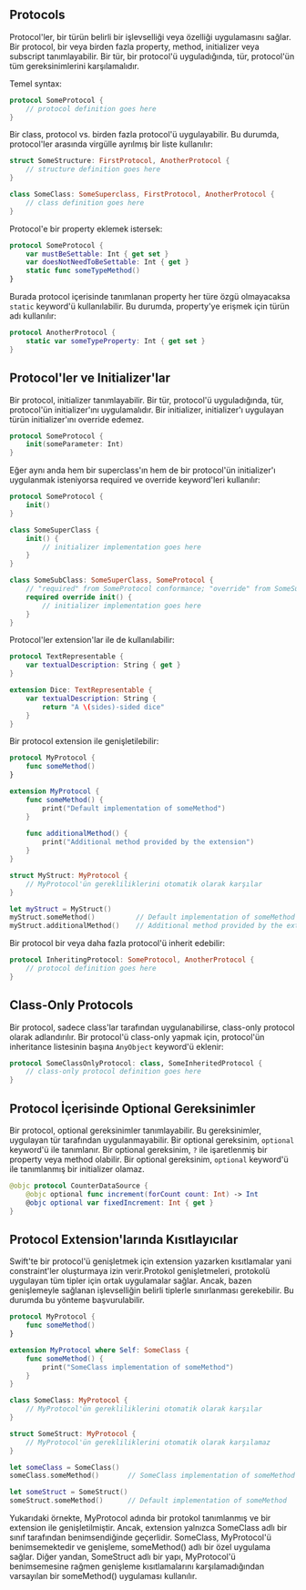 ## Protocols

Protocol'ler, bir türün belirli bir işlevselliği veya özelliği uygulamasını sağlar. Bir protocol, bir veya birden fazla property, method, initializer veya subscript tanımlayabilir. Bir tür, bir protocol'ü uyguladığında, tür, protocol'ün tüm gereksinimlerini karşılamalıdır.

Temel syntax:

```swift
protocol SomeProtocol {
    // protocol definition goes here
}
```

Bir class, protocol vs. birden fazla protocol'ü uygulayabilir. Bu durumda, protocol'ler arasında virgülle ayrılmış bir liste kullanılır:

```swift
struct SomeStructure: FirstProtocol, AnotherProtocol {
    // structure definition goes here
}

class SomeClass: SomeSuperclass, FirstProtocol, AnotherProtocol {
    // class definition goes here
}
```

Protocol'e bir property eklemek istersek:

```swift
protocol SomeProtocol {
    var mustBeSettable: Int { get set }
    var doesNotNeedToBeSettable: Int { get }
    static func someTypeMethod()
}
```

Burada protocol içerisinde tanımlanan property her türe özgü olmayacaksa `static` keyword'ü kullanılabilir. Bu durumda, property'ye erişmek için türün adı kullanılır:

```swift
protocol AnotherProtocol {
    static var someTypeProperty: Int { get set }
}
```

## Protocol'ler ve Initializer'lar

Bir protocol, initializer tanımlayabilir. Bir tür, protocol'ü uyguladığında, tür, protocol'ün initializer'ını uygulamalıdır. Bir initializer, initializer'ı uygulayan türün initializer'ını override edemez.

```swift
protocol SomeProtocol {
    init(someParameter: Int)
}
```

Eğer aynı anda hem bir superclass'ın hem de bir protocol'ün initializer'ı uygulanmak isteniyorsa required ve override keyword'leri kullanılır:

```swift
protocol SomeProtocol {
    init()
}

class SomeSuperClass {
    init() {
        // initializer implementation goes here
    }
}

class SomeSubClass: SomeSuperClass, SomeProtocol {
    // "required" from SomeProtocol conformance; "override" from SomeSuperClass
    required override init() {
        // initializer implementation goes here
    }
}
```

Protocol'ler extension'lar ile de kullanılabilir:

```swift
protocol TextRepresentable {
    var textualDescription: String { get }
}

extension Dice: TextRepresentable {
    var textualDescription: String {
        return "A \(sides)-sided dice"
    }
}
```

Bir protocol extension ile genişletilebilir:

```swift
protocol MyProtocol {
    func someMethod()
}

extension MyProtocol {
    func someMethod() {
        print("Default implementation of someMethod")
    }
    
    func additionalMethod() {
        print("Additional method provided by the extension")
    }
}

struct MyStruct: MyProtocol {
    // MyProtocol'ün gerekliliklerini otomatik olarak karşılar
}

let myStruct = MyStruct()
myStruct.someMethod()          // Default implementation of someMethod
myStruct.additionalMethod()    // Additional method provided by the extension

```

Bir protocol bir veya daha fazla protocol'ü inherit edebilir:

```swift
protocol InheritingProtocol: SomeProtocol, AnotherProtocol {
    // protocol definition goes here
}
```

## Class-Only Protocols

Bir protocol, sadece class'lar tarafından uygulanabilirse, class-only protocol olarak adlandırılır. Bir protocol'ü class-only yapmak için, protocol'ün inheritance listesinin başına `AnyObject` keyword'ü eklenir:

```swift
protocol SomeClassOnlyProtocol: class, SomeInheritedProtocol {
    // class-only protocol definition goes here
}
```

## Protocol İçerisinde Optional Gereksinimler

Bir protocol, optional gereksinimler tanımlayabilir. Bu gereksinimler, uygulayan tür tarafından uygulanmayabilir. Bir optional gereksinim, `optional` keyword'ü ile tanımlanır. Bir optional gereksinim, `?` ile işaretlenmiş bir property veya method olabilir. Bir optional gereksinim, `optional` keyword'ü ile tanımlanmış bir initializer olamaz.

```swift
@objc protocol CounterDataSource {
    @objc optional func increment(forCount count: Int) -> Int
    @objc optional var fixedIncrement: Int { get }
}
```

## Protocol Extension'larında Kısıtlayıcılar

Swift'te bir protocol'ü genişletmek için extension yazarken kısıtlamalar yani constraint'ler oluşturmaya izin verir.Protokol genişletmeleri, protokolü uygulayan tüm tipler için ortak uygulamalar sağlar. Ancak, bazen genişlemeyle sağlanan işlevselliğin belirli tiplerle sınırlanması gerekebilir. Bu durumda bu yönteme başvurulabilir.

```swift
protocol MyProtocol {
    func someMethod()
}

extension MyProtocol where Self: SomeClass {
    func someMethod() {
        print("SomeClass implementation of someMethod")
    }
}

class SomeClass: MyProtocol {
    // MyProtocol'ün gerekliliklerini otomatik olarak karşılar
}

struct SomeStruct: MyProtocol {
    // MyProtocol'ün gerekliliklerini otomatik olarak karşılamaz
}

let someClass = SomeClass()
someClass.someMethod()       // SomeClass implementation of someMethod

let someStruct = SomeStruct()
someStruct.someMethod()      // Default implementation of someMethod
```

Yukarıdaki örnekte, MyProtocol adında bir protokol tanımlanmış ve bir extension ile genişletilmiştir. Ancak, extension yalnızca SomeClass adlı bir sınıf tarafından benimsendiğinde geçerlidir. SomeClass, MyProtocol'ü benimsemektedir ve genişleme, someMethod() adlı bir özel uygulama sağlar. Diğer yandan, SomeStruct adlı bir yapı, MyProtocol'ü benimsemesine rağmen genişleme kısıtlamalarını karşılamadığından varsayılan bir someMethod() uygulaması kullanılır.





 



